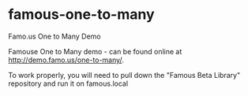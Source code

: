 famous-one-to-many
==================

Famo.us One to Many Demo

Famouse One to Many demo - can be found online at http://demo.famo.us/one-to-many/.

To work properly, you will need to pull down the "Famous Beta Library" repository and run it on famous.local
